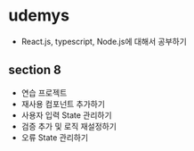 # udemys
- React.js, typescript, Node.js에 대해서 공부하기 

## section 8 
- 연습 프로젝트 
- 재사용 컴포넌트 추가하기
- 사용자 입력 State 관리하기 
- 검증 추가 및 로직 재설정하기 
- 오류 State 관리하기 
